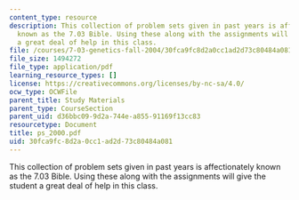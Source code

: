 ```yaml
---
content_type: resource
description: This collection of problem sets given in past years is affectionately
  known as the 7.03 Bible. Using these along with the assignments will give the student
  a great deal of help in this class.
file: /courses/7-03-genetics-fall-2004/30fca9fc8d2a0cc1ad2d73c80484a081_ps_2000.pdf
file_size: 1494272
file_type: application/pdf
learning_resource_types: []
license: https://creativecommons.org/licenses/by-nc-sa/4.0/
ocw_type: OCWFile
parent_title: Study Materials
parent_type: CourseSection
parent_uid: d36bbc09-9d2a-744e-a855-91169f13cc83
resourcetype: Document
title: ps_2000.pdf
uid: 30fca9fc-8d2a-0cc1-ad2d-73c80484a081
---
```

This collection of problem sets given in past years is affectionately known as the 7.03 Bible. Using these along with the assignments will give the student a great deal of help in this class.